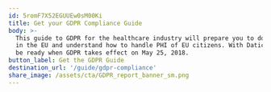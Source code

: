 ```yaml
---
id: 5romF7X52EGUUEw0sM00Ki
title: Get your GDPR Compliance Guide
body: >-
  This guide to GDPR for the healthcare industry will prepare you to do business
  in the EU and understand how to handle PHI of EU citizens. With Datica, you’ll
  be ready when GDPR takes effect on May 25, 2018.
button_label: Get the GDPR Guide
destination_url: '/guide/gdpr-compliance'
share_image: /assets/cta/GDPR_report_banner_sm.png
---
```


  